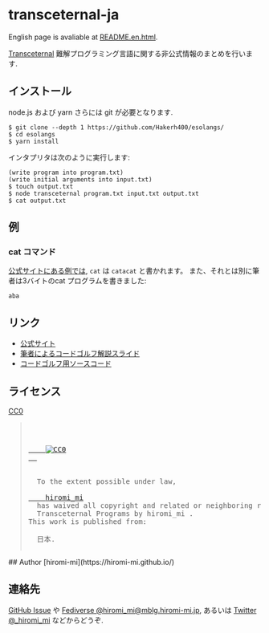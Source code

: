 # transceternal-ja

English page is avaliable at [README.en.html](README.en.html).

[Transceternal](https://esolangs.org/wiki/Transceternal) 難解プログラミング言語に関する非公式情報のまとめを行います. 

## インストール
node.js および yarn さらには git が必要となります.

```
$ git clone --depth 1 https://github.com/Hakerh400/esolangs/
$ cd esolangs
$ yarn install
```

インタプリタは次のように実行します:
```
(write program into program.txt)
(write initial arguments into input.txt)
$ touch output.txt
$ node transceternal program.txt input.txt output.txt
$ cat output.txt
```

## 例

### cat コマンド
[公式サイトにある例では](https://esolangs.org/wiki/Transceternal#Cat), `cat` は `catacat` と書かれます。
また、それとは別に筆者は3バイトのcat プログラムを書きました:
```
aba
```

## リンク

* [公式サイト](https://esolangs.org/wiki/Transceternal)
* [筆者によるコードゴルフ解説スライド](https://github.com/hiromi-mi/transceternal-ja/blob/gh-pages/slide/transceternal_codegolf_technique.pdf)
* [コードゴルフ用ソースコード](https://github.com/hiromi-mi/transceternal-ja/tree/gh-pages/golflog)

## ライセンス
[CC0](https://creativecommons.org/share-your-work/public-domain/cc0/)

<blockquote><pre>
<p xmlns:dct="http://purl.org/dc/terms/" xmlns:vcard="http://www.w3.org/2001/vcard-rdf/3.0#">
  <a rel="license"
     href="http://creativecommons.org/publicdomain/zero/1.0/">
    <img src="http://i.creativecommons.org/p/zero/1.0/88x31.png" style="border-style: none;" alt="CC0" />
  </a>
  <br />
  To the extent possible under law,
  <a rel="dct:publisher"
     href="https://hiromi-mi.github.io/transceternal-ja/">
    <span property="dct:title">hiromi_mi</span></a>
  has waived all copyright and related or neighboring rights to
  <span property="dct:title">Transceternal Programs by hiromi_mi </span>.
This work is published from:
<span property="vcard:Country" datatype="dct:ISO3166"
      content="JP" about="https://hiromi-mi.github.io/transceternal-ja/">
  日本</span>.
</p></pre>
</blockquote>
## Author
[hiromi-mi](https://hiromi-mi.github.io/)

## 連絡先
[GitHub Issue](https://github.com/hiromi-mi/transceternal-ja/issues) や [Fediverse @hiromi_mi@mblg.hiromi-mi.jp](https://mblg.hiromi-mi.jp/), あるいは [Twitter @_hiromi_mi](https://twitter.com/_hiromi_mi) などからどうぞ.
